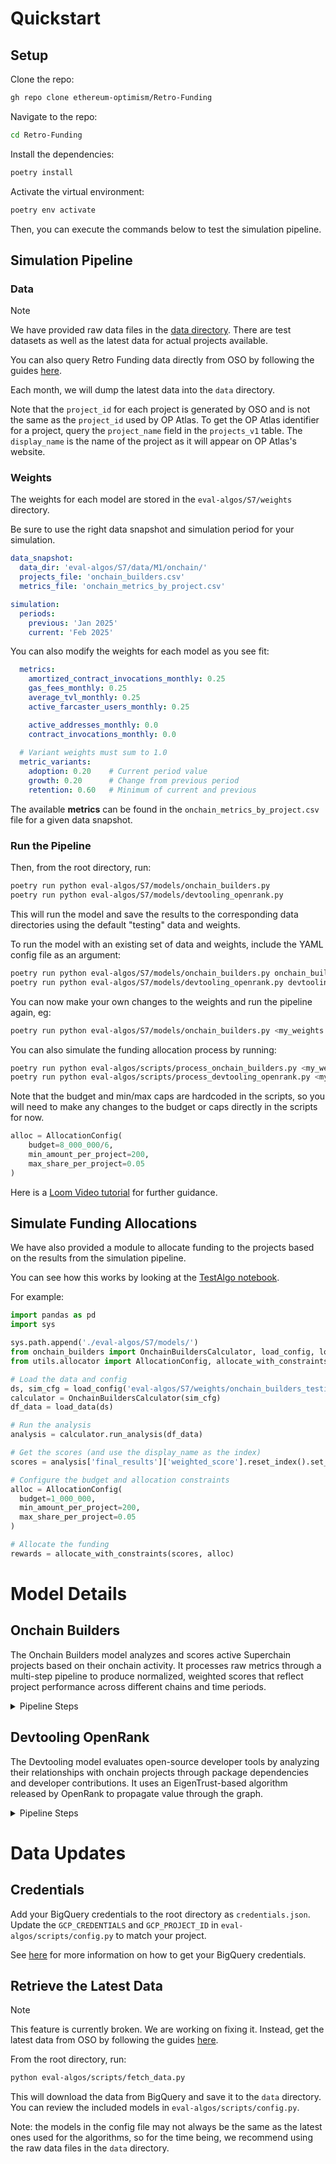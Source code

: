 
# Quickstart

## Setup

Clone the repo:

```bash
gh repo clone ethereum-optimism/Retro-Funding
```

Navigate to the repo:

```bash
cd Retro-Funding
```

Install the dependencies:

```bash
poetry install
```

Activate the virtual environment:

```bash
poetry env activate
```

Then, you can execute the commands below to test the simulation pipeline.

## Simulation Pipeline

### Data

> [!NOTE]
> We have provided raw data files in the [data directory](https://github.com/ethereum-optimism/Retro-Funding/tree/main/eval-algos/S7/data). There are test datasets as well as the latest data for actual projects available. 

You can also query Retro Funding data directly from OSO by following the guides [here](https://docs.opensource.observer/docs/contribute-models/retrofunding/s7-api-examples).

Each month, we will dump the latest data into the `data` directory.

Note that the `project_id` for each project is generated by OSO and is not the same as the `project_id` used by OP Atlas. To get the OP Atlas identifier for a project, query the `project_name` field in the `projects_v1` table. The `display_name` is the name of the project as it will appear on OP Atlas's website.

### Weights

The weights for each model are stored in the `eval-algos/S7/weights` directory.

Be sure to use the right data snapshot and simulation period for your simulation.


```yaml
data_snapshot:
  data_dir: 'eval-algos/S7/data/M1/onchain/'
  projects_file: 'onchain_builders.csv'
  metrics_file: 'onchain_metrics_by_project.csv'

simulation:
  periods:
    previous: 'Jan 2025'
    current: 'Feb 2025'
```

You can also modify the weights for each model as you see fit:

```yaml
  metrics:
    amortized_contract_invocations_monthly: 0.25
    gas_fees_monthly: 0.25
    average_tvl_monthly: 0.25
    active_farcaster_users_monthly: 0.25

    active_addresses_monthly: 0.0
    contract_invocations_monthly: 0.0
  
  # Variant weights must sum to 1.0
  metric_variants:
    adoption: 0.20    # Current period value
    growth: 0.20      # Change from previous period
    retention: 0.60   # Minimum of current and previous
```

The available **metrics** can be found in the `onchain_metrics_by_project.csv` file for a given data snapshot.

### Run the Pipeline

Then, from the root directory, run:

```bash
poetry run python eval-algos/S7/models/onchain_builders.py
poetry run python eval-algos/S7/models/devtooling_openrank.py
```

This will run the model and save the results to the corresponding data directories using the default "testing" data and weights.

To run the model with an existing set of data and weights, include the YAML config file as an argument:

```bash
poetry run python eval-algos/S7/models/onchain_builders.py onchain_builders_goldilocks.yaml
poetry run python eval-algos/S7/models/devtooling_openrank.py devtooling_arcturus.yaml
```

You can now make your own changes to the weights and run the pipeline again, eg:

```bash
poetry run python eval-algos/S7/models/onchain_builders.py <my_weights.yaml>
```

You can also simulate the funding allocation process by running:

```bash
poetry run python eval-algos/scripts/process_onchain_builders.py <my_weights.yaml>
poetry run python eval-algos/scripts/process_devtooling_openrank.py <my_weights.yaml>
```

Note that the budget and min/max caps are hardcoded in the scripts, so you will need to make any changes to the budget or caps directly in the scripts for now.

```python
alloc = AllocationConfig(
    budget=8_000_000/6,
    min_amount_per_project=200, 
    max_share_per_project=0.05
)
```

Here is a [Loom Video tutorial](https://www.loom.com/share/75484a94fe404b0a9d9b09c82938d0cb?sid=45ffdb03-e9ac-4b04-8bd0-7d556171d661) for further guidance.

## Simulate Funding Allocations

We have also provided a module to allocate funding to the projects based on the results from the simulation pipeline.

You can see how this works by looking at the [TestAlgo notebook](./TestAlgo.ipynb).

For example:

```python
import pandas as pd
import sys

sys.path.append('./eval-algos/S7/models/')
from onchain_builders import OnchainBuildersCalculator, load_config, load_data
from utils.allocator import AllocationConfig, allocate_with_constraints

# Load the data and config
ds, sim_cfg = load_config('eval-algos/S7/weights/onchain_builders_testing.yaml')
calculator = OnchainBuildersCalculator(sim_cfg)
df_data = load_data(ds)

# Run the analysis
analysis = calculator.run_analysis(df_data)

# Get the scores (and use the display_name as the index)
scores = analysis['final_results']['weighted_score'].reset_index().set_index('display_name')['weighted_score']

# Configure the budget and allocation constraints
alloc = AllocationConfig(
  budget=1_000_000,
  min_amount_per_project=200,
  max_share_per_project=0.05
)

# Allocate the funding
rewards = allocate_with_constraints(scores, alloc)
```

# Model Details

## Onchain Builders

The Onchain Builders model analyzes and scores active Superchain projects based on their onchain activity. It processes raw metrics through a multi-step pipeline to produce normalized, weighted scores that reflect project performance across different chains and time periods.

<details>
<summary>Pipeline Steps</summary>

#### 1. Filter and Pivot Raw Metrics
- Takes raw metrics data with non-zero weights for specified measurement periods
- Pivots data by chain and metric to create a structured view
- Groups by `project_id`, `project_name`, `display_name`, and `chain`

#### 2. Sum and Weight by Chain
- Applies chain-specific weights (e.g., different weights for OP Mainnet vs other chains)
- Sums weighted metrics across all chains for each project
- Preserves project metadata in the aggregation

#### 3. Calculate Metric Variants
For each metric, computes three variants:
- **Adoption**: Current period value
- **Growth**: Positive difference between current and previous period values
- **Retention**: Minimum value between current and previous periods

#### 4. Normalize Metric Variants
- Applies min-max normalization to each metric variant
- Scales values to [0,1] range while preserving null values (e.g., TVL for non-DeFi projects)
- Uses fallback center value (0.5) when range is zero

#### 5. Apply Weights
- Multiplies each normalized metric variant by:
  - Its metric-specific weight
  - Its variant-specific weight (adoption/growth/retention)

#### 6. Aggregate Final Scores
- Combines weighted variants using power mean (p=2)
- Normalizes final scores to sum to 1.0

#### 7. Prepare Results
- Flattens multi-level columns for readability
- Merges intermediate results for transparency
- Sorts projects by final weighted score
</details>

## Devtooling OpenRank

The Devtooling model evaluates open-source developer tools by analyzing their relationships with onchain projects through package dependencies and developer contributions. It uses an EigenTrust-based algorithm released by OpenRank to propagate value through the graph.

<details>
<summary>Pipeline Steps</summary>

#### 1. Build Unweighted Graph
Constructs a directed graph with three types of edges:
- **Package Dependencies**: Onchain projects → Devtooling projects
- **Commit Events**: Onchain projects → Developers
- **GitHub Engagement**: Developers → Devtooling projects

Removes duplicate edges when an onchain project is also a devtooling project.

#### 2. Compute Onchain Project Pretrust
- Uses economic metrics from onchain projects
- Applies log transformation and min-max scaling
- Combines metrics using configured weights
- Normalizes scores to sum to 1.0

#### 3. Compute Devtooling Project Pretrust
- Uses GitHub metrics (num packages, stars, forks, etc.)
- Applies log transformation and min-max scaling
- Combines metrics using configured weights
- Normalizes scores to sum to 1.0

#### 4. Compute Developer Reputation
- Developers are pre-filtered to focus on active developers committing code to onchain project repos in Rust, Solidity, TypeScript, and Vyper
- Distributes onchain project pretrust to developers based on commit activity

#### 5. Weight Edges
Applies weights based on:
- Link type (package dependency, commit, GitHub engagement)
- Event type (NPM, CARGO, COMMIT_CODE)
- Time decay for non-static relationships
- More recent interactions contribute more weight in most cases

#### 6. Apply EigenTrust
- Combines pretrust scores from all sources
- Runs EigenTrust propagation on weighted graph
- Computes final trust scores for each node

#### 7. Rank and Evaluate Projects
- Ranks devtooling projects by final EigenTrust scores
- Applies eligibility criteria:
  - Minimum package dependency count
  - Minimum developer link count
- Normalizes scores among eligible projects

#### 8. Serialize Value Flow
- Uses iterative proportional fitting (IPF)
- Creates detailed value flow attribution
- Ensures contribution sums match:
  - Per devtool: Sum equals its overall score
  - Per onchain project: Sum equals its pretrust
</details>

# Data Updates

## Credentials

Add your BigQuery credentials to the root directory as `credentials.json`. Update the `GCP_CREDENTIALS` and `GCP_PROJECT_ID` in `eval-algos/scripts/config.py` to match your project.

See [here](https://docs.opensource.observer/docs/get-started/bigquery) for more information on how to get your BigQuery credentials.

## Retrieve the Latest Data

> [!NOTE]
> This feature is currently broken. We are working on fixing it. Instead, get the latest data from OSO by following the guides [here](https://docs.opensource.observer/docs/contribute-models/retrofunding/s7-api-examples).

From the root directory, run:

```bash
python eval-algos/scripts/fetch_data.py
```

This will download the data from BigQuery and save it to the `data` directory. You can review the included models in `eval-algos/scripts/config.py`.

Note: the models in the config file may not always be the same as the latest ones used for the algorithms, so for the time being, we recommend using the raw data files in the `data` directory.
